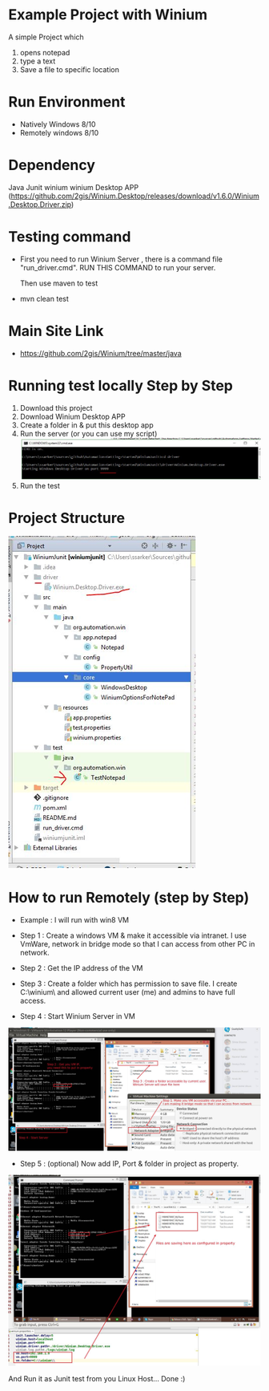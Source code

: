 # Example Project with Winium
A simple Project which 

1. opens notepad
2. type a text
3. Save a file to specific location 

# Run Environment 
- Natively Windows 8/10
- Remotely windows 8/10

# Dependency 
Java 
Junit
winium
winium Desktop APP (https://github.com/2gis/Winium.Desktop/releases/download/v1.6.0/Winium.Desktop.Driver.zip)

# Testing command 

- First you need to run Winium Server , there is a command file "run_driver.cmd". 
  RUN THIS COMMAND to run your server. 
  
  Then use maven to test 

- mvn clean test 

# Main Site Link  

- https://github.com/2gis/Winium/tree/master/java

# Running test locally Step by Step
 
1. Download this project 
2. Download Winium Desktop APP 
3. Create a folder in & put this desktop app
4. Run the server (or you can use my script)
![Server Running](server_running.JPG)
5. Run the test 

# Project Structure 
![Project](project_structure.JPG)

# How to run Remotely (step by Step) 

- Example : I will run with win8 VM

- Step 1 : Create a windows VM & make it accessible via intranet. 
I use VmWare, network in bridge mode so that I can access from other PC in network. 
 
- Step 2 : Get the IP address of the VM 

- Step 3 : Create a folder which has permission to save file. 
I create C:\winium\ and allowed current user (me) and admins to have full access. 

- Step 4 : Start Winium Server in VM 

![Configuration of VM](vmConfig.jpg)

- Step 5 : (optional) Now add IP, Port & folder in project as property. 

![Saving file in VM](VMsavingFIle.jpg)  
  
And Run it as Junit test from you Linux Host...  Done :)   
 
